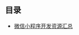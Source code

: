 ## 目录

- [微信小程序开发资源汇总](https://github.com/dubiping/blog/blob/master/wechat-blog/develop-resource.md)